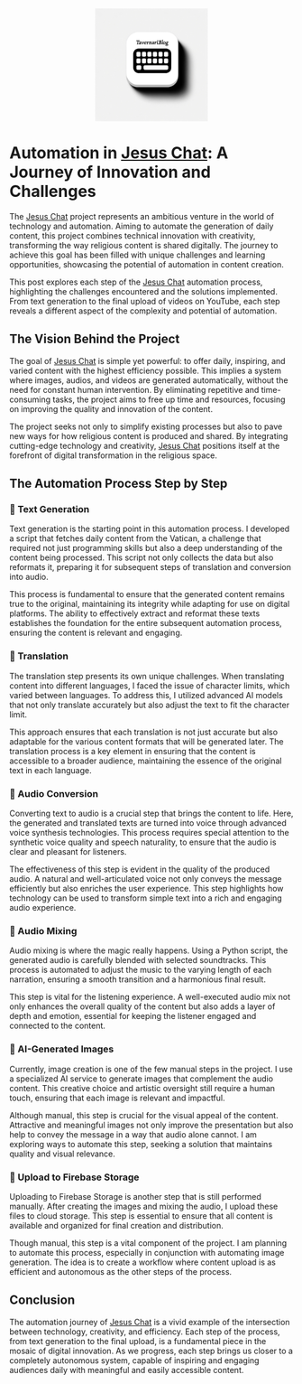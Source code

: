 <script type="text/javascript">
        function googleTranslateElementInit() {
            new google.translate.TranslateElement({
                pageLanguage: 'auto',
                layout: google.translate.TranslateElement.InlineLayout.VERTICAL,
                autoDisplay: true
            }, 'google_translate_element');
        }
</script>
<script type="text/javascript" src="//translate.google.com/translate_a/element.js?cb=googleTranslateElementInit"></script>
<link rel="stylesheet" href="https://fonts.googleapis.com/css?family=Bungee Hairline&display=swap">

<div style="display: flex; justify-content: center;">
  <img src="./icon.webp" style="height: 200px;" />
</div>

# Automation in [Jesus Chat](https://jesuschat.app): A Journey of Innovation and Challenges

The [Jesus Chat](https://jesuschat.app) project represents an ambitious venture in the world of technology and automation. Aiming to automate the generation of daily content, this project combines technical innovation with creativity, transforming the way religious content is shared digitally. The journey to achieve this goal has been filled with unique challenges and learning opportunities, showcasing the potential of automation in content creation.

This post explores each step of the [Jesus Chat](https://jesuschat.app) automation process, highlighting the challenges encountered and the solutions implemented. From text generation to the final upload of videos on YouTube, each step reveals a different aspect of the complexity and potential of automation.

## The Vision Behind the Project

The goal of [Jesus Chat](https://jesuschat.app) is simple yet powerful: to offer daily, inspiring, and varied content with the highest efficiency possible. This implies a system where images, audios, and videos are generated automatically, without the need for constant human intervention. By eliminating repetitive and time-consuming tasks, the project aims to free up time and resources, focusing on improving the quality and innovation of the content.

The project seeks not only to simplify existing processes but also to pave new ways for how religious content is produced and shared. By integrating cutting-edge technology and creativity, [Jesus Chat](https://jesuschat.app) positions itself at the forefront of digital transformation in the religious space.

## The Automation Process Step by Step

### 🤖 Text Generation

Text generation is the starting point in this automation process. I developed a script that fetches daily content from the Vatican, a challenge that required not just programming skills but also a deep understanding of the content being processed. This script not only collects the data but also reformats it, preparing it for subsequent steps of translation and conversion into audio.

This process is fundamental to ensure that the generated content remains true to the original, maintaining its integrity while adapting for use on digital platforms. The ability to effectively extract and reformat these texts establishes the foundation for the entire subsequent automation process, ensuring the content is relevant and engaging.

### 🤖 Translation

The translation step presents its own unique challenges. When translating content into different languages, I faced the issue of character limits, which varied between languages. To address this, I utilized advanced AI models that not only translate accurately but also adjust the text to fit the character limit.

This approach ensures that each translation is not just accurate but also adaptable for the various content formats that will be generated later. The translation process is a key element in ensuring that the content is accessible to a broader audience, maintaining the essence of the original text in each language.

### 🤖 Audio Conversion

Converting text to audio is a crucial step that brings the content to life. Here, the generated and translated texts are turned into voice through advanced voice synthesis technologies. This process requires special attention to the synthetic voice quality and speech naturality, to ensure that the audio is clear and pleasant for listeners.

The effectiveness of this step is evident in the quality of the produced audio. A natural and well-articulated voice not only conveys the message efficiently but also enriches the user experience. This step highlights how technology can be used to transform simple text into a rich and engaging audio experience.

### 🤖 Audio Mixing

Audio mixing is where the magic really happens. Using a Python script, the generated audio is carefully blended with selected soundtracks. This process is automated to adjust the music to the varying length of each narration, ensuring a smooth transition and a harmonious final result.

This step is vital for the listening experience. A well-executed audio mix not only enhances the overall quality of the content but also adds a layer of depth and emotion, essential for keeping the listener engaged and connected to the content.

### 🤚 AI-Generated Images

Currently, image creation is one of the few manual steps in the project. I use a specialized AI service to generate images that complement the audio content. This creative choice and artistic oversight still require a human touch, ensuring that each image is relevant and impactful.

Although manual, this step is crucial for the visual appeal of the content. Attractive and meaningful images not only improve the presentation but also help to convey the message in a way that audio alone cannot. I am exploring ways to automate this step, seeking a solution that maintains quality and visual relevance.

### 🤚 Upload to Firebase Storage

Uploading to Firebase Storage is another step that is still performed manually. After creating the images and mixing the audio, I upload these files to cloud storage. This step is essential to ensure that all content is available and organized for final creation and distribution.

Though manual, this step is a vital component of the project. I am planning to automate this process, especially in conjunction with automating image generation. The idea is to create a workflow where content upload is as efficient and autonomous as the other steps of the process.

## Conclusion

The automation journey of [Jesus Chat](https://jesuschat.app) is a vivid example of the intersection between technology, creativity, and efficiency. Each step of the process, from text generation to the final upload, is a fundamental piece in the mosaic of digital innovation. As we progress, each step brings us closer to a completely autonomous system, capable of inspiring and engaging audiences daily with meaningful and easily accessible content.
